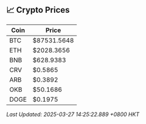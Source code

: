 ## 📈 Crypto Prices

| Coin | Price |
| ---- | ----- |
| BTC | $87531.5648 |
| ETH | $2028.3656 |
| BNB | $628.9383 |
| CRV | $0.5865 |
| ARB | $0.3892 |
| OKB | $50.1686 |
| DOGE | $0.1975 |

_Last Updated: 2025-03-27 14:25:22.889 +0800 HKT_